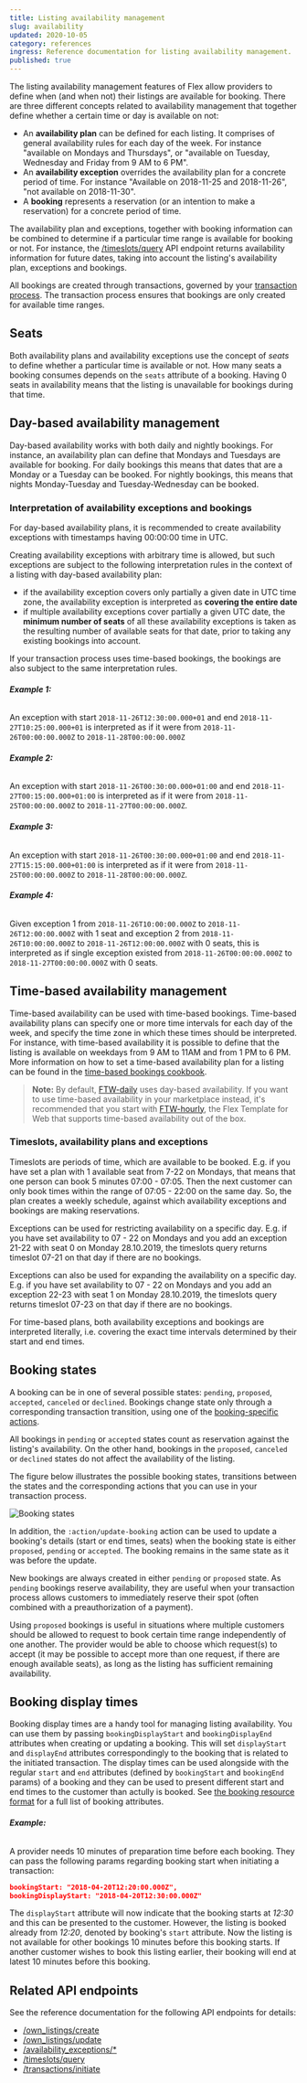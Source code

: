 ```yaml
---
title: Listing availability management
slug: availability
updated: 2020-10-05
category: references
ingress: Reference documentation for listing availability management.
published: true
---
```


The listing availability management features of Flex allow providers to
define when (and when not) their listings are available for booking.
There are three different concepts related to availability management
that together define whether a certain time or day is available on not:

- An **availability plan** can be defined for each listing. It comprises
  of general availability rules for each day of the week. For instance
  "available on Mondays and Thursdays", or "available on Tuesday,
  Wednesday and Friday from 9 AM to 6 PM".
- An **availability exception** overrides the availability plan for a
  concrete period of time. For instance "Available on 2018-11-25 and
  2018-11-26", "not available on 2018-11-30".
- A **booking** represents a reservation (or an intention to make a
  reservation) for a concrete period of time.

The availability plan and exceptions, together with booking information
can be combined to determine if a particular time range is available for
booking or not. For instance, the
[/timeslots/query](https://www.sharetribe.com/api-reference/marketplace.html#query-time-slots)
API endpoint returns availability information for future dates, taking
into account the listing's availability plan, exceptions and bookings.

All bookings are created through transactions, governed by your
[transaction process](/concepts-transaction-process/transaction-process/). The transaction
process ensures that bookings are only created for available time
ranges.

## Seats

Both availability plans and availability exceptions use the concept of
_seats_ to define whether a particular time is available or not. How
many seats a booking consumes depends on the `seats` attribute of a
booking. Having 0 seats in availability means that the listing is
unavailable for bookings during that time.

## Day-based availability management

Day-based availability works with both daily and nightly bookings. For
instance, an availability plan can define that Mondays and Tuesdays are
available for booking. For daily bookings this means that dates that are
a Monday or a Tuesday can be booked. For nightly bookings, this means
that nights Monday-Tuesday and Tuesday-Wednesday can be booked.

### Interpretation of availability exceptions and bookings

For day-based availability plans, it is recommended to create
availability exceptions with timestamps having 00:00:00 time in UTC.

Creating availability exceptions with arbitrary time is allowed, but
such exceptions are subject to the following interpretation rules in the
context of a listing with day-based availability plan:

- if the availability exception covers only partially a given date in
  UTC time zone, the availability exception is interpreted as **covering
  the entire date**
- if multiple availability exceptions cover partially a given UTC date,
  the **minimum number of seats** of all these availability exceptions
  is taken as the resulting number of available seats for that date,
  prior to taking any existing bookings into account.

If your transaction process uses time-based bookings, the bookings are
also subject to the same interpretation rules.

###### **Example 1:**

An exception with start `2018-11-26T12:30:00.000+01` and end
`2018-11-27T10:25:00.000+01` is interpreted as if it were from
`2018-11-26T00:00:00.000Z` to `2018-11-28T00:00:00.000Z`

###### **Example 2:**

An exception with start `2018-11-26T00:30:00.000+01:00` and end
`2018-11-27T00:15:00.000+01:00` is interpreted as if it were from
`2018-11-25T00:00:00.000Z` to `2018-11-27T00:00:00.000Z`.

###### **Example 3:**

An exception with start `2018-11-26T00:30:00.000+01:00` and end
`2018-11-27T15:15:00.000+01:00` is interpreted as if it were from
`2018-11-25T00:00:00.000Z` to `2018-11-28T00:00:00.000Z`.

###### **Example 4:**

Given exception 1 from `2018-11-26T10:00:00.000Z` to
`2018-11-26T12:00:00.000Z` with 1 seat and exception 2 from
`2018-11-26T10:00:00.000Z` to `2018-11-26T12:00:00.000Z` with 0 seats,
this is interpreted as if single exception existed from
`2018-11-26T00:00:00.000Z` to `2018-11-27T00:00:00.000Z` with 0 seats.

## Time-based availability management

Time-based availability can be used with time-based bookings. Time-based
availability plans can specify one or more time intervals for each day
of the week, and specify the time zone in which these times should be
interpreted. For instance, with time-based availability it is possible
to define that the listing is available on weekdays from 9 AM to 11AM
and from 1 PM to 6 PM. More information on how to set a time-based
availability plan for a listing can be found in the
[time-based bookings cookbook](/howto-transaction-process/enable-time-based-bookings-into-use/).

> **Note:** By default,
> [FTW-daily](https://github.com/sharetribe/ftw-daily/) uses day-based
> availability. If you want to use time-based availability in your
> marketplace instead, it's recommended that you start with
> [FTW-hourly](https://github.com/sharetribe/ftw-hourly), the Flex
> Template for Web that supports time-based availability out of the box.

### Timeslots, availability plans and exceptions

Timeslots are periods of time, which are available to be booked. E.g. if
you have set a plan with 1 available seat from 7-22 on Mondays, that
means that one person can book 5 minutes 07:00 - 07:05. Then the next
customer can only book times within the range of 07:05 - 22:00 on the
same day. So, the plan creates a weekly schedule, against which
availability exceptions and bookings are making reservations.

Exceptions can be used for restricting availability on a specific day.
E.g. if you have set availability to 07 - 22 on Mondays and you add an
exception 21-22 with seat 0 on Monday 28.10.2019, the timeslots query
returns timeslot 07-21 on that day if there are no bookings.

Exceptions can also be used for expanding the availability on a specific
day. E.g. if you have set availability to 07 - 22 on Mondays and you add
an exception 22-23 with seat 1 on Monday 28.10.2019, the timeslots query
returns timeslot 07-23 on that day if there are no bookings.

For time-based plans, both availability exceptions and bookings are
interpreted literally, i.e. covering the exact time intervals determined
by their start and end times.

## Booking states

A booking can be in one of several possible states: `pending`,
`proposed`, `accepted`, `canceled` or `declined`. Bookings change state
only through a corresponding transaction transition, using one of the
[booking-specific actions](/references/transaction-process-actions/#bookings).

All bookings in `pending` or `accepted` states count as reservation
against the listing's availability. On the other hand, bookings in the
`proposed`, `canceled` or `declined` states do not affect the
availability of the listing.

The figure below illustrates the possible booking states, transitions
between the states and the corresponding actions that you can use in
your transaction process.

![Booking states](./booking-states.png)

In addition, the `:action/update-booking` action can be used to update a
booking's details (start or end times, seats) when the booking state is
either `proposed`, `pending` or `accepted`. The booking remains in the
same state as it was before the update.

New bookings are always created in either `pending` or `proposed` state.
As `pending` bookings reserve availability, they are useful when your
transaction process allows customers to immediately reserve their spot
(often combined with a preauthorization of a payment).

Using `proposed` bookings is useful in situations where multiple
customers should be allowed to request to book certain time range
independently of one another. The provider would be able to choose which
request(s) to accept (it may be possible to accept more than one
request, if there are enough available seats), as long as the listing
has sufficient remaining availability.

## Booking display times

Booking display times are a handy tool for managing listing
availability. You can use them by passing `bookingDisplayStart` and
`bookingDisplayEnd` attributes when creating or updating a booking. This
will set `displayStart` and `displayEnd` attributes correspondingly to
the booking that is related to the initiated transaction. The display
times can be used alongside with the regular `start` and `end`
attributes (defined by `bookingStart` and `bookingEnd` params) of a
booking and they can be used to present different start and end times to
the customer than actully is booked. See
[the booking resource format](https://www.sharetribe.com/api-reference/marketplace.html#booking-resource-format)
for a full list of booking attributes.

###### **Example:**

A provider needs 10 minutes of preparation time before each booking.
They can pass the following params regarding booking start when
initiating a transaction:

```json
bookingStart: "2018-04-20T12:20:00.000Z",
bookingDisplayStart: "2018-04-20T12:30:00.000Z"
```

The `displayStart` attribute will now indicate that the booking starts
at _12:30_ and this can be presented to the customer. However, the
listing is booked already from _12:20_, denoted by booking's `start`
attribute. Now the listing is not available for other bookings 10
minutes before this booking starts. If another customer wishes to book
this listing earlier, their booking will end at latest 10 minutes before
this booking.

## Related API endpoints

See the reference documentation for the following API endpoints for
details:

- [/own_listings/create](https://www.sharetribe.com/api-reference/marketplace.html#create-listing)
- [/own_listings/update](https://www.sharetribe.com/api-reference/marketplace.html#update-listing)
- [/availability_exceptions/\*](https://www.sharetribe.com/api-reference/marketplace.html#availability-exceptions)
- [/timeslots/query](https://www.sharetribe.com/api-reference/marketplace.html#query-time-slots)
- [/transactions/initiate](https://www.sharetribe.com/api-reference/marketplace.html#initiate-transaction)
